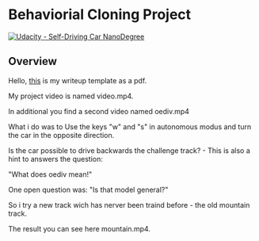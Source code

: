 # Behaviorial Cloning Project

[![Udacity - Self-Driving Car NanoDegree](https://s3.amazonaws.com/udacity-sdc/github/shield-carnd.svg)](http://www.udacity.com/drive)

Overview
---

Hello, [this](https://github.com/vanAken/CarND-Behavioral-Cloning-P3_VOLKER_VAN_AKEN/blob/master/P3_van_Aken.pdf) is my writeup template as a pdf.


My project video is named video.mp4.
 
In additional you find a second video named oediv.mp4

What i do was to Use the keys "w" and "s" in autonomous modus and turn the car in the opposite direction.

Is the car possible to drive backwards the challenge track? - This is also a hint to answers the question:

"What does oediv mean!" 

One open question was: "Is that model general?"

So i try a new track wich has nerver been traind before - the old mountain track.

The result you can see here mountain.mp4.








